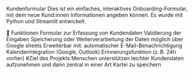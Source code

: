 Kundenformular
Dies ist ein einfaches, interaktives Onboarding-Formular, mit dem neue Kund:innen Informationen angeben können. Es wurde mit Python und Streamlit entwickelt.

🚀 Funktionen
Formular zur Erfassung von Kundendaten
Validierung der Eingaben
Speicherung oder Weiterverarbeitung der Daten möglich über Google sheets
Erweiterbar mit:
automatischer E-Mail-Benachrichtigung
Kalenderintegration (Google, Outlook)
Erinnerungsfunktion (z. B. 24h vorher)
#Ziel des Projekts Menschen unterstützen leichter Kundendaten aufzunehmen und dann zentral in einer Art Kartei zu speichern
